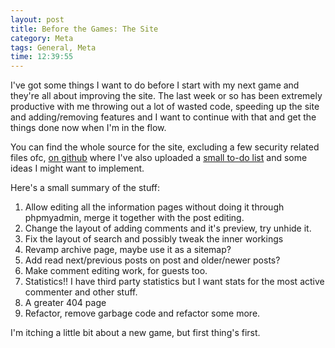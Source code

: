 ```yaml
---
layout: post
title: Before the Games: The Site
category: Meta
tags: General, Meta
time: 12:39:55
---
```

I've got some things I want to do before I start with my next game and they're all about improving the site. The last week or so has been extremely productive with me throwing out a lot of wasted code, speeding up the site and adding/removing features and I want to continue with that and get the things done now when I'm in the flow.

You can find the whole source for the site, excluding a few security related files ofc, [on github][site] where I've also uploaded a [small to-do list][todo] and some ideas I might want to implement.

Here's a small summary of the stuff:

1. Allow editing all the information pages without doing it through phpmyadmin, merge it together with the post editing.
1. Change the layout of adding comments and it's preview, try unhide it.
1. Fix the layout of search and possibly tweak the inner workings
1. Revamp archive page, maybe use it as a sitemap?
1. Add read next/previous posts on post and older/newer posts?
1. Make comment editing work, for guests too.
1. Statistics!! I have third party statistics but I want stats for the most active commenter and other stuff.
1. A greater 404 page
1. Refactor, remove garbage code and refactor some more.

I'm itching a little bit about a new game, but first thing's first.

[site]: http://github.com/treeman/Made-of-Tree-site
[todo]: http://github.com/treeman/Made-of-Tree-site/blob/master/readme.txt

